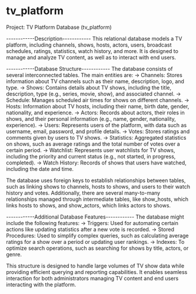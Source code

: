 # tv_platform
Project: TV Platform Database (tv_platform)

------------Description------------
This relational database models a TV platform, including channels, shows, hosts, actors, users, broadcast schedules, ratings, statistics, watch history, and more. It is designed to manage and analyze TV content, as well as to interact with end users.

------------Database Structure------------
The database consists of several interconnected tables. The main entities are:
-> Channels: Stores information about TV channels such as their name, description, logo, and type.
-> Shows: Contains details about TV shows, including the title, description, type (e.g., series, movie, show), and associated channel.
-> Schedule: Manages scheduled air times for shows on different channels.
-> Hosts: Information about TV hosts, including their name, birth date, gender, nationality, and experience.
-> Actors: Records about actors, their roles in shows, and their personal information (e.g., name, gender, nationality, experience).
-> Users: Represents users of the platform, with data such as username, email, password, and profile details.
-> Votes: Stores ratings and comments given by users to TV shows.
-> Statistics: Aggregated statistics on shows, such as average ratings and the total number of votes over a certain period.
-> Watchlist: Represents user watchlists for TV shows, including the priority and current status (e.g., not started, in progress, completed).
-> Watch History: Records of shows that users have watched, including the date and time.

The database uses foreign keys to establish relationships between tables, such as linking shows to channels, hosts to shows, and users to their watch history and votes. Additionally, there are several many-to-many relationships managed through intermediate tables, like show_hosts, which links hosts to shows, and show_actors, which links actors to shows.

------------Additional Database Features------------
The database might include the following features:
-> Triggers: Used for automating certain actions like updating statistics after a new vote is recorded.
-> Stored Procedures: Used to simplify complex queries, such as calculating average ratings for a show over a period or updating user rankings.
-> Indexes: To optimize search operations, such as searching for shows by title, actors, or genre.

This structure is designed to handle large volumes of TV show data while providing efficient querying and reporting capabilities. It enables seamless interaction for both administrators managing TV content and end users interacting with the platform.
